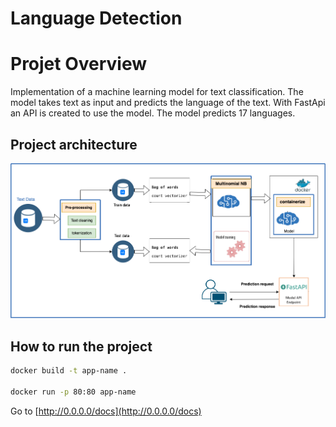 # Language Detection

# Projet Overview

Implementation of a machine learning model for text classification. The model takes text as input and predicts the language of the text. With FastApi an API is created to use the model. The model predicts 17 languages.

## Project architecture

![architecture](data/language-detection.drawio.png)

## How to run the project

```bash
docker build -t app-name .

docker run -p 80:80 app-name
```

Go to [http://0.0.0.0/docs](http://0.0.0.0/docs)
